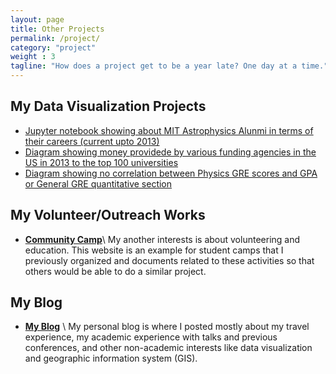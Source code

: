 ```yaml
---
layout: page
title: Other Projects
permalink: /project/
category: "project"
weight : 3
tagline: "How does a project get to be a year late? One day at a time."
---
```


## My Data Visualization Projects
- [Jupyter notebook showing about MIT Astrophysics Alunmi in terms of their careers (current upto 2013)](http://nbviewer.jupyter.org/github/leogulus/Datavisualization/blob/master/mit_alumni/mit_alumni.ipynb?flush_cache=true)
- [Diagram showing money providede by various funding agencies in the US in 2013 to the top 100 universities](/extra_webpage/funding1.html)
- [Diagram showing no correlation between Physics GRE scores and GPA or General GRE quantitative section](/extra_webpage/fig.html)

## My Volunteer/Outreach Works
- **[Community Camp](http://communitycamp.weebly.com/index.html)**\\
  My another interests is about volunteering and education. This website is an example for student camps that I previously organized and documents related to these activities so that others would be able to do a similar project.

## My Blog
- **[My Blog](http://leogulus-champ.blogspot.com/)** \\
  My personal blog is where I posted mostly about my travel experience, my academic experience with talks and previous conferences, and other non-academic interests like data visualization and geographic information system (GIS).
